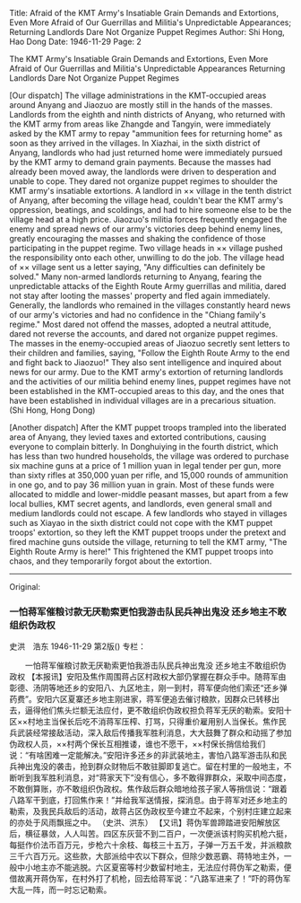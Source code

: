 Title: Afraid of the KMT Army's Insatiable Grain Demands and Extortions, Even More Afraid of Our Guerrillas and Militia's Unpredictable Appearances; Returning Landlords Dare Not Organize Puppet Regimes
Author: Shi Hong, Hao Dong
Date: 1946-11-29
Page: 2

The KMT Army's Insatiable Grain Demands and Extortions, Even More Afraid of Our Guerrillas and Militia's Unpredictable Appearances
Returning Landlords Dare Not Organize Puppet Regimes

[Our dispatch] The village administrations in the KMT-occupied areas around Anyang and Jiaozuo are mostly still in the hands of the masses. Landlords from the eighth and ninth districts of Anyang, who returned with the KMT army from areas like Zhangde and Tangyin, were immediately asked by the KMT army to repay "ammunition fees for returning home" as soon as they arrived in the villages. In Xiazhai, in the sixth district of Anyang, landlords who had just returned home were immediately pursued by the KMT army to demand grain payments. Because the masses had already been moved away, the landlords were driven to desperation and unable to cope. They dared not organize puppet regimes to shoulder the KMT army's insatiable extortions. A landlord in ×× village in the tenth district of Anyang, after becoming the village head, couldn't bear the KMT army's oppression, beatings, and scoldings, and had to hire someone else to be the village head at a high price. Jiaozuo's militia forces frequently engaged the enemy and spread news of our army's victories deep behind enemy lines, greatly encouraging the masses and shaking the confidence of those participating in the puppet regime. Two village heads in ×× village pushed the responsibility onto each other, unwilling to do the job. The village head of ×× village sent us a letter saying, "Any difficulties can definitely be solved." Many non-armed landlords returning to Anyang, fearing the unpredictable attacks of the Eighth Route Army guerrillas and militia, dared not stay after looting the masses' property and fled again immediately. Generally, the landlords who remained in the villages constantly heard news of our army's victories and had no confidence in the "Chiang family's regime." Most dared not offend the masses, adopted a neutral attitude, dared not reverse the accounts, and dared not organize puppet regimes. The masses in the enemy-occupied areas of Jiaozuo secretly sent letters to their children and families, saying, "Follow the Eighth Route Army to the end and fight back to Jiaozuo!" They also sent intelligence and inquired about news for our army. Due to the KMT army's extortion of returning landlords and the activities of our militia behind enemy lines, puppet regimes have not been established in the KMT-occupied areas to this day, and the ones that have been established in individual villages are in a precarious situation.
(Shi Hong, Hong Dong)

[Another dispatch] After the KMT puppet troops trampled into the liberated area of Anyang, they levied taxes and extorted contributions, causing everyone to complain bitterly. In Donghuiying in the fourth district, which has less than two hundred households, the village was ordered to purchase six machine guns at a price of 1 million yuan in legal tender per gun, more than sixty rifles at 350,000 yuan per rifle, and 15,000 rounds of ammunition in one go, and to pay 36 million yuan in grain. Most of these funds were allocated to middle and lower-middle peasant masses, but apart from a few local bullies, KMT secret agents, and landlords, even general small and medium landlords could not escape. A few landlords who stayed in villages such as Xiayao in the sixth district could not cope with the KMT puppet troops' extortion, so they left the KMT puppet troops under the pretext and fired machine guns outside the village, returning to tell the KMT army, "The Eighth Route Army is here!" This frightened the KMT puppet troops into chaos, and they temporarily forgot about the extortion.



<hr /> 

Original: 


### 一怕蒋军催粮讨款无厌勒索更怕我游击队民兵神出鬼没  还乡地主不敢组织伪政权
史洪　浩东
1946-11-29
第2版()
专栏：

　　一怕蒋军催粮讨款无厌勒索更怕我游击队民兵神出鬼没
    还乡地主不敢组织伪政权
    【本报讯】安阳及焦作周围蒋占区村政权大部仍掌握在群众手中。随蒋军由彰德、汤阴等地还乡的安阳八、九区地主，刚一到村，蒋军便向他们索还“还乡弹药费”。安阳六区夏寨还乡地主刚进家，蒋军便追去催讨粮款，因群众已转移出去，逼得他们焦头烂额无法应付，更不敢组织伪政权担负蒋军无厌的勒索。安阳十区××村地主当保长后吃不消蒋军压榨、打骂，只得重价雇用别人当保长。焦作民兵武装经常接敌活动，深入敌后传播我军胜利消息，大大鼓舞了群众和动摇了参加伪政权人员，××村两个保长互相推诿，谁也不愿干，××村保长捎信给我们说：“有啥困难一定能解决。”安阳许多还乡的非武装地主，害怕八路军游击队和民兵神出鬼没的袭击，抢到群众财物后不敢驻脚即复逃亡。留在村里的一般地主，不断听到我军胜利消息，对“蒋家天下”没有信心，多不敢得罪群众，采取中间态度，不敢倒算账，亦不敢组织伪政权。焦作敌后群众暗地给孩子家人等捎信说：“跟着八路军干到底，打回焦作来！”并给我军送情报，探消息。由于蒋军对还乡地主的勒索，及我民兵敌后的活动，故蒋占区伪政权至今建立不起来，个别村庄建立起来的亦处于风雨飘摇之中。
    （史洪、洪东）
    【又讯】蒋伪军兽蹄踏进安阳解放区后，横征暴敛，人人叫苦。四区东灰营不到二百户，一次便派该村购买机枪六挺，每挺作价法币百万元，步枪六十余枝、每枝三十五万，子弹一万五千发，并派粮款三千六百万元。这些款，大部派给中农以下群众，但除少数恶霸、蒋特地主外，一般中小地主亦不能逃脱。六区夏窑等村少数留村地主，无法应付蒋伪军之勒索，便借故离开蒋伪军，在村外打了机枪，回去给蒋军说：“八路军进来了！”吓的蒋伪军大乱一阵，而一时忘记勒索。
